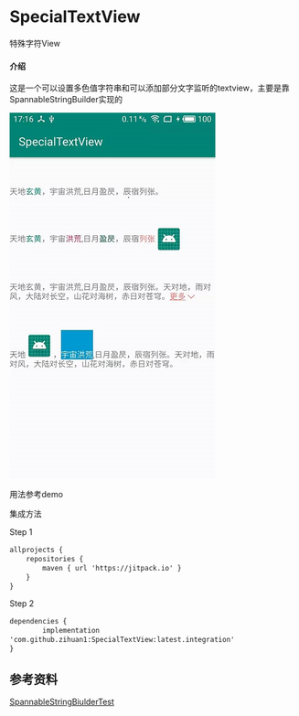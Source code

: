 # SpecialTextView
特殊字符View
#### 介绍
这是一个可以设置多色值字符串和可以添加部分文字监听的textview，主要是靠SpannableStringBuilder实现的

![效果](https://github.com/zihuan1/SpecialTextView/blob/f3bc16a0e3b5348ed0b1ca09b36f8abbee9d532d/SpecialTextView/app/src/main/res/mipmap-xxxhdpi/0c7bc3262e487ea2c664695883a89ab.jpg?raw=true)

用法参考demo

集成方法

Step 1

	allprojects {
		repositories {
			maven { url 'https://jitpack.io' }
		}
	}
  
Step 2

	dependencies {
	        implementation 'com.github.zihuan1:SpecialTextView:latest.integration'
	}
## 参考资料
[SpannableStringBiulderTest](https://github.com/Gavin-ZYX/SpannableStringBiulderTest)
